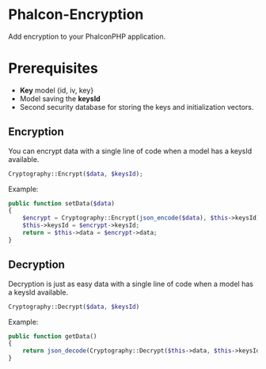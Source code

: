 # Phalcon-Encryption
Add encryption to your PhalconPHP application.

# Prerequisites
- **Key** model {id, iv, key}
- Model saving the **keysId**
- Second security database for storing the keys and initialization vectors.

## Encryption
You can encrypt data with a single line of code when a model has a keysId available.
```php
Cryptography::Encrypt($data, $keysId);
```

Example:
```php
public function setData($data)
{
    $encrypt = Cryptography::Encrypt(json_encode($data), $this->keysId);
    $this->keysId = $encrypt->keysId;
    return = $this->data = $encrypt->data;
}
```

## Decryption
Decryption is just as easy data with a single line of code when a model has a keysId available.
```php
Cryptography::Decrypt($data, $keysId)
```

Example:
```php
public function getData()
{
    return json_decode(Cryptography::Decrypt($this->data, $this->keysId));
}
```
